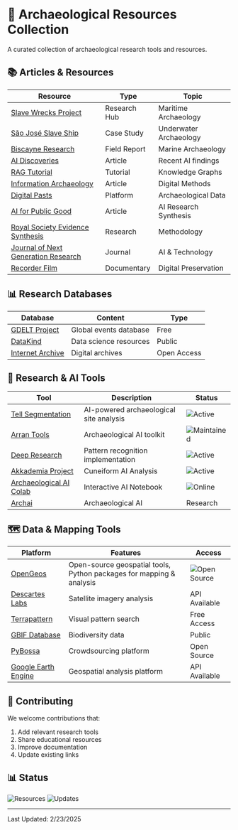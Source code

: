 # 🏺 Archaeological Resources Collection

A curated collection of archaeological research tools and resources.

## 📚 Articles & Resources

| Resource | Type | Topic |
|----------|------|-------|
| [Slave Wrecks Project](https://slavewrecksproject.org/blog-hub/) | Research Hub | Maritime Archaeology |
| [São José Slave Ship](https://slavewrecksproject.org/blog-hub/from-no-return-the-journey-of-the-slave-ship-sao-jose) | Case Study | Underwater Archaeology |
| [Biscayne Research](https://slavewrecksproject.org/blog-hub/reflections-on-a-summer-in-biscayne) | Field Report | Marine Archaeology |
| [AI Discoveries](https://swisscognitive.ch/2024/10/31/5-archaeological-discoveries-made-by-ai/) | Article | Recent AI findings |
| [RAG Tutorial](https://www.datacamp.com/tutorial/knowledge-graph-rag) | Tutorial | Knowledge Graphs |
| [Information Archaeology](https://medium.com/design-bootcamp/information-archaelogy-3af68231138f) | Article | Digital Methods |
| [Digital Pasts](https://digitalpasts.github.io) | Platform | Archaeological Data |
| [AI for Public Good](https://www.jrf.org.uk/ai-for-public-good/better-results-for-less-money-ai-and-synthesising-knowledge) | Article | AI Research Synthesis |
| [Royal Society Evidence Synthesis](https://royalsociety.org/news-resources/projects/evidence-synthesis/) | Research | Methodology |
| [Journal of Next Generation Research](https://jngr5.com/index.php/journal-of-next-generation-resea/AIECT) | Journal | AI & Technology |
| [Recorder Film](https://recorderfilm.com) | Documentary | Digital Preservation |

## 📊 Research Databases

| Database | Content | Type |
|----------|---------|------|
| [GDELT Project](https://www.gdeltproject.org/data.html) | Global events database | Free |
| [DataKind](https://www.datakind.org) | Data science resources | Public |
| [Internet Archive](https://archive.org) | Digital archives | Open Access |


## 🔬 Research & AI Tools

| Tool | Description | Status |
|------|-------------|---------|
| [Tell Segmentation](https://github.com/mister-magpie/tell_segmentation) | AI-powered archaeological site analysis | ![Active](https://img.shields.io/badge/Status-Active-green) |
| [Arran Tools](https://github.com/ickramer/Arran) | Archaeological AI toolkit | ![Maintained](https://img.shields.io/badge/Status-Maintained-blue) |
| [Deep Research](https://github.com/dzhng/deep-research/tree/main) | Pattern recognition implementation | ![Active](https://img.shields.io/badge/Status-Active-green) |
| [Akkademia Project](https://github.com/gaigutherz/Akkademia?tab=readme-ov-file) | Cuneiform AI Analysis | ![Active](https://img.shields.io/badge/Status-Active-green) |
| [Archaeological AI Colab](https://colab.research.google.com/drive/1nO0Am-B_X2N1UIxQ0c5UJh_xa_fjUioY?usp=sharing) | Interactive AI Notebook | ![Online](https://img.shields.io/badge/Status-Online-blue) |
| [Archai](https://www.archai.io/about) | Archaeological AI | Research |

## 🗺️ Data & Mapping Tools

| Platform | Features | Access |
|----------|----------|---------|
| [OpenGeos](https://github.com/opengeos) | Open-source geospatial tools, Python packages for mapping & analysis | ![Open Source](https://img.shields.io/badge/Open%20Source-Yes-brightgreen) |
| [Descartes Labs](https://descarteslabs.com) | Satellite imagery analysis | API Available |
| [Terrapattern](https://terrapattern.com) | Visual pattern search | Free Access |
| [GBIF Database](https://www.gbif.org/species/search) | Biodiversity data | Public |
| [PyBossa](https://pybossa.com) | Crowdsourcing platform | Open Source |
| [Google Earth Engine](https://earthengine.google.com) | Geospatial analysis platform | API Available |

## 🤝 Contributing

We welcome contributions that:
1. Add relevant research tools
2. Share educational resources
3. Improve documentation
4. Update existing links

## 📊 Status

![Resources](https://img.shields.io/badge/Resources-Active-green)
![Updates](https://img.shields.io/badge/Updates-Weekly-blue)

---
Last Updated: 2/23/2025
